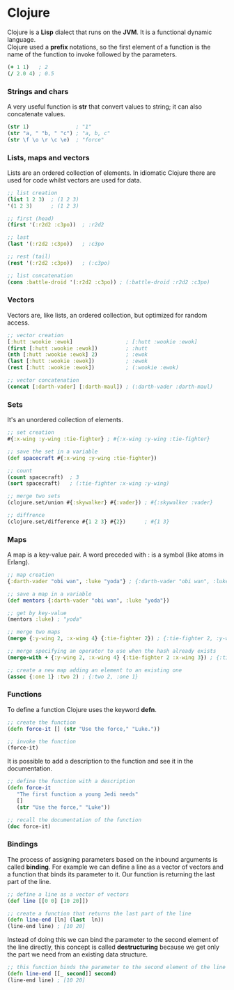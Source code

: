 # Clojure

Clojure is a **Lisp** dialect that runs on the **JVM**. It is a functional dynamic language.  
Clojure used a **prefix** notations, so the first element of a function is the name of the function to invoke followed by the parameters.
```clojure
(+ 1 1)   ; 2
(/ 2.0 4) ; 0.5
```

### Strings and chars
A very useful function is **str** that convert values to string; it can also concatenate values.
```clojure
(str 1)               ; "1"
(str "a, " "b, " "c") ; "a, b, c"
(str \f \o \r \c \e)  ; "force"
```

### Lists, maps and vectors
Lists are an ordered collection of elements. In idiomatic Clojure there are used for code whilst vectors are used for data.
```clojure
;; list creation
(list 1 2 3)  ; (1 2 3)
'(1 2 3)      ; (1 2 3)

;; first (head)
(first '(:r2d2 :c3po))  ; :r2d2

;; last
(last '(:r2d2 :c3po))   ; :c3po

;; rest (tail)
(rest '(:r2d2 :c3po))   ; (:c3po)

;; list concatenation
(cons :battle-droid '(:r2d2 :c3po)) ; (:battle-droid :r2d2 :c3po)
```

### Vectors
Vectors are, like lists, an ordered collection, but optimized for random access.
```clojure
;; vector creation
[:hutt :wookie :ewok]                 ; [:hutt :wookie :ewok]
(first [:hutt :wookie :ewok])         ; :hutt
(nth [:hutt :wookie :ewok] 2)         ; :ewok
(last [:hutt :wookie :ewok])          ; :ewok
(rest [:hutt :wookie :ewok])          ; (:wookie :ewok)

;; vector concatenation
(concat [:darth-vader] [:darth-maul]) ; (:darth-vader :darth-maul)
```

### Sets
It's an unordered collection of elements.
```clojure
;; set creation
#{:x-wing :y-wing :tie-fighter} ; #{:x-wing :y-wing :tie-fighter}

;; save the set in a variable
(def spacecraft #{:x-wing :y-wing :tie-fighter})

;; count
(count spacecraft)  ; 3
(sort spacecraft)   ; (:tie-fighter :x-wing :y-wing)

;; merge two sets
(clojure.set/union #{:skywalker} #{:vader}) ; #{:skywalker :vader}

;; diffrence
(clojure.set/difference #{1 2 3} #{2})      ; #{1 3}
```

### Maps
A map is a key-value pair. A word preceded with : is a symbol (like atoms in Erlang).
```clojure
;; map creation
{:darth-vader "obi wan", :luke "yoda"} ; {:darth-vader "obi wan", :luke "yoda"}

;; save a map in a variable
(def mentors {:darth-vader "obi wan", :luke "yoda"})

;; get by key-value
(mentors :luke) ; "yoda"

;; merge two maps
(merge {:y-wing 2, :x-wing 4} {:tie-fighter 2}) ; {:tie-fighter 2, :y-wing 2, :x-wing 4}

;; merge specifying an operator to use when the hash already exists
(merge-with + {:y-wing 2, :x-wing 4} {:tie-fighter 2 :x-wing 3}) ; {:tie-fighter 2, :y-wing 2, :x-wing 7}

;; create a new map adding an element to an existing one
(assoc {:one 1} :two 2) ; {:two 2, :one 1}
```

### Functions
To define a function Clojure uses the keyword **defn**.
```clojure
;; create the function
(defn force-it [] (str "Use the force," "Luke."))

;; invoke the function
(force-it)
```

It is possible to add a description to the function and see it in the documentation.

```clojure
;; define the function with a description
(defn force-it
   "The first function a young Jedi needs"
   []
   (str "Use the force," "Luke"))

;; recall the documentation of the function
(doc force-it)
```

### Bindings
The process of assigning parameters based on the inbound arguments is called **binding**.
For example we can define a line as a vector of vectors and a function that binds its parameter to it. Our function is returning the last part of the line.  
```clojure
;; define a line as a vector of vectors
(def line [[0 0] [10 20]])

;; create a function that returns the last part of the line
(defn line-end [ln] (last  ln))
(line-end line) ; [10 20]
```

Instead of doing this we can bind the parameter to the second element of the line directly, this concept is called **destructuring** because we get only the part we need from an existing data structure.
```clojure
;; this function binds the parameter to the second element of the line
(defn line-end [[_ second]] second)
(line-end line) ; [10 20]
```
